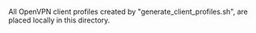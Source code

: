 All OpenVPN client profiles created by "generate_client_profiles.sh", are placed locally in this directory.